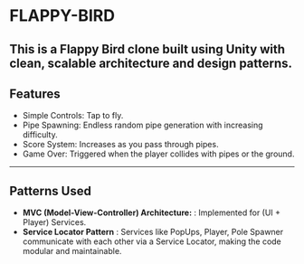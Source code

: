 # FLAPPY-BIRD
This is a Flappy Bird clone built using Unity with clean, scalable architecture and design patterns.
---

## Features
- Simple Controls: Tap to fly.
- Pipe Spawning: Endless random pipe generation with increasing difficulty.
- Score System: Increases as you pass through pipes.
- Game Over: Triggered when the player collides with pipes or the ground.
---

## Patterns Used
 - **MVC (Model-View-Controller) Architecture:** : Implemented for (UI + Player) Services.
 - **Service Locator Pattern**       : Services like PopUps, Player, Pole Spawner communicate with each other via a Service Locator, making the code modular and maintainable.
